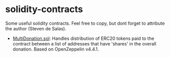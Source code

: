 # solidity-contracts

Some useful solidity contracts. Feel free to copy, but dont forget to attribute the author (Steven de Salas).

- [MultiDonation.sol](./contracts/MultiDonation/MultiDonation.sol): Handles distribution of ERC20 tokens paid to the contract between a list of addresses that have 'shares' in the overall donation. Based on OpenZeppelin v4.4.1.
